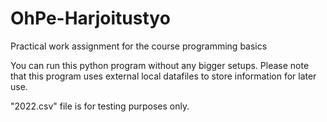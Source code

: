 # OhPe-Harjoitustyo
 Practical work assignment for the course programming basics

 You can run this python program without any bigger setups. Please note that this program uses external local datafiles to store information for later use.  

 "2022.csv" file is for testing purposes only.
